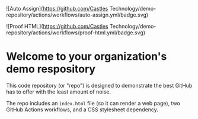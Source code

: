![Auto Assign](https://github.com/Castles Technology/demo-repository/actions/workflows/auto-assign.yml/badge.svg)

![Proof HTML](https://github.com/Castles Technology/demo-repository/actions/workflows/proof-html.yml/badge.svg)

# Welcome to your organization's demo respository
This code repository (or "repo") is designed to demonstrate the best GitHub has to offer with the least amount of noise.

The repo includes an `index.html` file (so it can render a web page), two GitHub Actions workflows, and a CSS stylesheet dependency.
